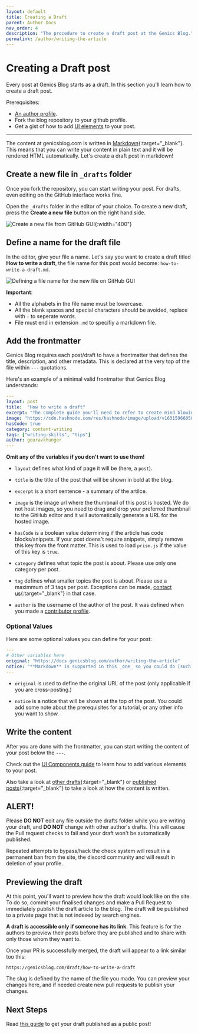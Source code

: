 ```yaml
---
layout: default
title: Creating a Draft
parent: Author Docs
nav_order: 4
description: "The procedure to create a draft post at the Genics Blog."
permalink: /author/writing-the-article
---
```


# Creating a Draft post

Every post at Genics Blog starts as a draft. In this section you'll learn how to create a draft post.

Prerequisites:
- [An author profile](/author/configure-your-profile).
- Fork the blog repository to your github profile.
- Get a gist of how to add [UI elements](/author/ui-components) to your post.

---

The content at genicsblog.com is written in [Markdown](https://en.wikipedia.org/wiki/Markdown){:target="_blank"}. This means that you can write your content in plain text and it will be rendered HTML automatically. Let's create a draft post in markdown!

## Create a new file in `_drafts` folder

Once you fork the repository, you can start writing your post. For drafts, even editing on the GitHub interface works fine.

Open the `_drafts` folder in the editor of your choice. To create a new draft, press the **Create a new file** button on the right hand side.

![Create a new file from GitHub GUI](https://user-images.githubusercontent.com/46792249/147846679-b9c5b35b-f9e5-4cfc-9d20-e2a028df750f.png){:width="400"}

## Define a name for the draft file

In the editor, give your file a name. Let's say you want to create a draft titled **How to write a draft**, the file name for this post would become: `how-to-write-a-draft.md`.

![Defining a file name for the new file on GitHub GUI](https://user-images.githubusercontent.com/46792249/147846741-19007d50-9fb3-47f0-b52b-e8997da109e7.png)

**Important**:
- All the alphabets in the file name must be lowercase.
- All the blank spaces and special characters should be avoided, replace with `-` to seperate words.
- File must end in extension `.md` to specifiy a markdown file.

## Add the frontmatter

Genics Blog requires each post/draft to have a frontmatter that defines the title, description, and other metadata. This is declared at the very top of the file within `---` quotations.

Here's an example of a minimal valid frontmatter that Genics Blog understands:

```yml
---
layout: post
title:  "How to write a draft"
excerpt: "The complete guide you'll need to refer to create mind blowing drafts."
image: "https://cdn.hashnode.com/res/hashnode/image/upload/v1631596605889/xCcnwfFVk.png"
hasCode: true
category: content-writing
tags: ["writing-skills", "tips"]
author: gouravkhunger
---
```

**Omit any of the variables if you don't want to use them!**

- `layout` defines what kind of page it will be (here, a `post`).

- `title` is the title of the post that will be shown in bold at the blog.

- `excerpt` is a short sentence - a summary of the artilce.

- `image` is the image url where the thumbnail of this post is hosted. We do not host images, so you need to drag and drop your preferred thumbnail to the GitHub editor and it will automatically generate a URL for the hosted image.

- `hasCode` is a boolean value determining if the article has code blocks/snippets. If your post doens't require snippets, simply remove this key from the front matter. This is used to load `prism.js` if the value of this key is `true`.

- `category` defines what topic the post is about. Please use only one category per post.

- `tag` defines what smaller topics the post is about. Please use a maximmum of 3 tags per post. Exceptions can be made, [contact us](https://genicsblog.com/contact){:target="_blank"} in that case.

- `author` is the username of the author of the post. It was defined when you made a [contributor profile](/getting-started#make-a-contributor-profile).

### Optional Values

Here are some optional values you can define for your post:

```yml
---
# Other variables here
original: "https://docs.genicsblog.com/author/writing-the-article"
notice: "**Markdown** is supported in this _one_ so you could do [such things](https://genicsblog.com)!"
---
```

- `original` is used to define the original URL of the post (only applicable if you are cross-posting.)

- `notice` is a notice that will be shown at the top of the post. You could add some note about the prerequisites for a tutorial, or any other info you want to show.

## Write the content

After you are done with the frontmatter, you can start writing the content of your post below the `---`.

Check out the [UI Components guide](/author/ui-components) to learn how to add various elements to your post.

Also take a look at [other drafts](https://github.com/genicsblog/genicsblog.com/tree/main/_drafts){:target="_blank"} or [published posts](https://github.com/genicsblog/genicsblog.com/tree/main/_posts){:target="_blank"} to take a look at how the content is written.

## ALERT!

Please **DO NOT** edit any file outside the drafts folder while you are writing your draft, and **DO NOT** change with other author's drafts. This will cause the Pull request checks to fail and your draft won't be automatically published.

Repeated attempts to bypass/hack the check system will result in a permanent ban from the site, the discord community and will result in deletion of your profile.

## Previewing the draft

At this point, you'll want to preview how the draft would look like on the site. To do so, commit your finalised changes and make a Pull Request to immediately publish the draft article to the blog. The draft will be published to a private page that is not indexed by search engines.

**A draft is accessible only if someone has its link**. This feature is for the authors to preview their posts before they are published and to share with only those whom they want to.

Once your PR is successfully merged, the draft will appear to a link similar too this:

```
https://genicsblog.com/draft/how-to-write-a-draft
```

The slug is defined by the name of the file you made. You can preview your changes here, and if needed create new pull requests to publish your changes.

## Next Steps

Read [this guide](/author/publishing-the-post) to get your draft published as a public post!
